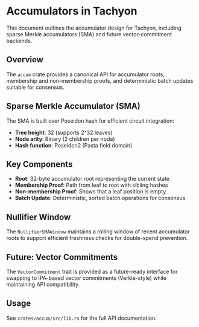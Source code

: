 # Accumulators in Tachyon

This document outlines the accumulator design for Tachyon, including sparse Merkle accumulators (SMA) and future vector-commitment backends.

## Overview

The `accum` crate provides a canonical API for accumulator roots, membership and non-membership proofs, and deterministic batch updates suitable for consensus.

## Sparse Merkle Accumulator (SMA)

The SMA is built over Poseidon hash for efficient circuit integration:

- **Tree height**: 32 (supports 2^32 leaves)
- **Node arity**: Binary (2 children per node)
- **Hash function**: Poseidon2 (Pasta field domain)

## Key Components

- **Root**: 32-byte accumulator root representing the current state
- **Membership Proof**: Path from leaf to root with sibling hashes
- **Non-membership Proof**: Shows that a leaf position is empty
- **Batch Update**: Deterministic, sorted batch operations for consensus

## Nullifier Window

The `NullifierSMAWindow` maintains a rolling window of recent accumulator roots to support efficient freshness checks for double-spend prevention.

## Future: Vector Commitments

The `VectorCommitment` trait is provided as a future-ready interface for swapping to IPA-based vector commitments (Verkle-style) while maintaining API compatibility.

## Usage

See `crates/accum/src/lib.rs` for the full API documentation.

